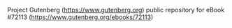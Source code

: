 Project Gutenberg (https://www.gutenberg.org) public repository
for eBook #72113 (https://www.gutenberg.org/ebooks/72113)

